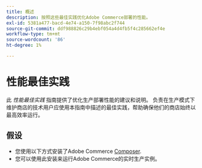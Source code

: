 ```yaml
---
title: 概述
description: 按照这些最佳实践优化Adobe Commerce部署的性能。
exl-id: 5381a477-bacd-4e74-a150-7f98abc2f744
source-git-commit: ddf988826c29b4ebf054a4d4fb5f4c285662ef4e
workflow-type: tm+mt
source-wordcount: '86'
ht-degree: 1%

---
```


# 性能最佳实践

此 _性能最佳实践_ 指南提供了优化生产部署性能的建议和说明。 负责在生产模式下维护商店的技术用户应使用本指南中描述的最佳实践，帮助确保他们的商店始终以最高效率运行。

## 假设

* 您使用以下方式安装了Adobe Commerce [Composer](../installation/composer.md).
* 您可以使用此安装来运行Adobe Commerce的实时生产实例。
